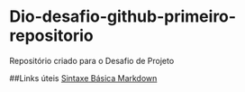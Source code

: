 # Dio-desafio-github-primeiro-repositorio
Repositório criado para o Desafio de Projeto

##Links úteis
[Sintaxe Básica Markdown](https://www.markdownguide.org/basic-syntax/)
